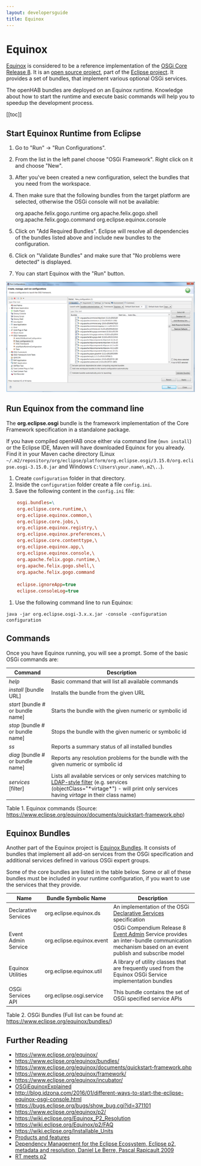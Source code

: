 ```yaml
---
layout: developersguide
title: Equinox
---
```


# Equinox

[Equinox][Equinox] is considered to be a reference implementation of the [OSGi Core Release 8][OSGi-core].
It is an [open source project][Equinox-repo], part of the [Eclipse project][Eclipse].
It provides a set of bundles, that implement various optional OSGi services.

The openHAB bundles are deployed on an Equinox runtime.
Knowledge about how to start the runtime and execute basic commands will help you to speedup the development process.

[[toc]]

## Start Equinox Runtime from Eclipse

1. Go to "Run" -> "Run Configurations".
1. From the list in the left panel choose "OSGi Framework". Right click on it and choose "New".
1. After you've been created a new configuration, select the bundles that you need from the workspace.
1. Then make sure that the following bundles from the target platform are selected, otherwise the OSGi console will not be available:

    org.apache.felix.gogo.runtime
    org.apache.felix.gogo.shell
    org.apache.felix.gogo.command
    org.eclipse.equinox.console

1. Click on "Add Required Bundles". Eclipse will resolve all dependencies of the bundles listed above and include new bundles to the configuration.
1. Click on "Validate Bundles" and make sure that "No problems were detected" is displayed.
1. You can start Equinox with the "Run" button.

![Run Configurations dialog window](images/runconfiguration.png)

## Run Equinox from the command line

The **org.eclipse.osgi** bundle is the framework implementation of the Core Framework specification in a standalone package.

If you have compiled openHAB once either via command line (`mvn install`) or the Eclipse IDE, Maven will have downloaded Equinox for you already.
Find it in your Maven cache directory (Linux `~/.m2/repository/org/eclipse/platform/org.eclipse.osgi/3.15.0/org.eclipse.osgi-3.15.0.jar`
and Windows `C:\Users\your.name\.m2\..`).

1. Create `configuration` folder in that directory.
1. Inside the `configuration` folder create a file `config.ini`.
1. Save the following content in the `config.ini` file:

```ini
    osgi.bundles=\
    org.eclipse.core.runtime,\
    org.eclipse.equinox.common,\
    org.eclipse.core.jobs,\
    org.eclipse.equinox.registry,\
    org.eclipse.equinox.preferences,\
    org.eclipse.core.contenttype,\
    org.eclipse.equinox.app,\
    org.eclipse.equinox.console,\
    org.apache.felix.gogo.runtime,\
    org.apache.felix.gogo.shell,\
    org.apache.felix.gogo.command

    eclipse.ignoreApp=true
    eclipse.consoleLog=true
```

1. Use the following command line to run Equinox:

```shell
java -jar org.eclipse.osgi-3.x.x.jar -console -configuration configuration
```

## Commands

Once you have Equinox running, you will see a prompt.
Some of the basic OSGi commands are:

| Command                           | Description                                                                                                                                                                                                                                                       |
|-----------------------------------|-------------------------------------------------------------------------------------------------------------------------------------------------------------------------------------------------------------------------------------------------------------------|
| _help_                            | Basic command that will list all available commands                                                                                                                                                                                                               |
| _install_ [bundle URL]            | Installs the bundle from the given URL                                                                                                                                                                                                                            |
| _start_ [bundle # or bundle name] | Starts the bundle with the given numeric or symbolic id                                                                                                                                                                                                           |
| _stop_ [bundle # or bundle name]  | Stops the bundle with the given numeric or symbolic id                                                                                                                                                                                                            |
| _ss_                              | Reports a summary status of all installed bundles                                                                                                                                                                                                                 |
| _diag_ [bundle # or bundle name]  | Reports any resolution problems for the bundle with the given numeric or symbolic id                                                                                                                                                                              |
| _services_ [filter]               | Lists all available services or only services matching to [LDAP-style filter](http://www.ldapexplorer.com/en/manual/109010000-ldap-filter-syntax.htm) (e.g. services (objectClass="\*virtage\*") - will print only services having _virtage_ in their class name) |

Table 1. Equinox commands (Source: <https://www.eclipse.org/equinox/documents/quickstart-framework.php>)

## Equinox Bundles

Another part of the Equinox project is [Equinox Bundles][Equinox-Bundles].
It consists of bundles that implement all add-on services from the OSGi specification and additional services defined in various OSGi expert groups.

Some of the core bundles are listed in the table below.
Some or all of these bundles must be included in your runtime configuration, if you want to use the services that they provide.

| Name                 | Bundle Symbolic Name      | Description                                                                                                                                                                                                                     |
|----------------------|---------------------------|---------------------------------------------------------------------------------------------------------------------------------------------------------------------------------------------------------------------------------|
| Declarative Services | org.eclipse.equinox.ds    | An implementation of the OSGi [Declarative Services](osgids.html) specification                                                                                                                                                 |
| Event Admin Service  | org.eclipse.equinox.event | OSGi Compendium Release 8 [Event Admin](https://osgi.org/javadoc/osgi.cmpn/8.0.0/org/osgi/service/event/EventAdmin.html) Service provides an inter-bundle communication mechanism based on an event publish and subscribe model |
| Equinox Utilities    | org.eclipse.equinox.util  | A library of utility classes that are frequently used from the Equinox OSGi Service implementation bundles                                                                                                                      |
| OSGi Services API    | org.eclipse.osgi.service  | This bundle contains the set of OSGi specified service APIs                                                                                                                                                                     |

Table 2. OSGi Bundles (Full list can be found at: <https://www.eclipse.org/equinox/bundles/>)

## Further Reading

- <https://www.eclipse.org/equinox/>
- <https://www.eclipse.org/equinox/bundles/>
- <https://www.eclipse.org/equinox/documents/quickstart-framework.php>
- <https://www.eclipse.org/equinox/framework/>
- <https://www.eclipse.org/equinox/incubator/>
- [OSGiEquinoxExplained](https://eclipse.org/equinox/documents/eclipsist2007/EclipseSummitTurkey2007-OSGiEquinoxExplained.pdf)
- <http://blog.idzona.com/2016/01/different-ways-to-start-the-eclipse-equinox-osgi-console.html>
- <https://bugs.eclipse.org/bugs/show_bug.cgi?id=371101>
- <https://www.eclipse.org/equinox/p2/>
- <https://wiki.eclipse.org/Equinox_P2_Resolution>
- <https://wiki.eclipse.org/Equinox/p2/FAQ>
- <https://wiki.eclipse.org/Installable_Units>
- [Products and features](https://help.eclipse.org/mars/index.jsp?topic=%2Forg.eclipse.platform.doc.isv%2Fguide%2Fproduct_def.htm)
- [Dependency Management for the Eclipse Ecosystem, Eclipse p2, metadata and resolution, Daniel Le Berre, Pascal Rapicault,2009](https://hal.archives-ouvertes.fr/hal-00870855/document)
- [RT meets p2](https://bkapukaranov.wordpress.com/category/tech/virgo/)

[Equinox]: https://www.eclipse.org/equinox/
[OSGi-Core]: https://osgi.org/download/r8/osgi.core-8.0.0.pdf
[Equinox-repo]: https://git.eclipse.org/c/equinox/
[Eclipse]: https://eclipse.org/eclipse/
[Equinox-Bundles]: https://www.eclipse.org/equinox/bundles/
